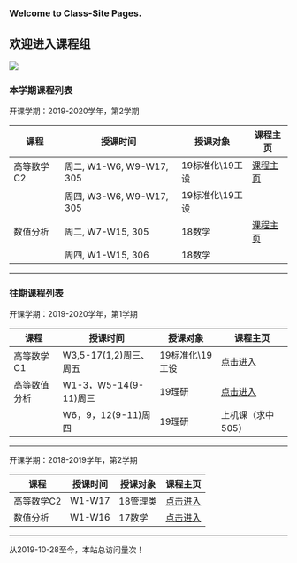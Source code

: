 <script async="" src="//busuanzi.ibruce.info/busuanzi/2.3/busuanzi.pure.mini.js"></script>

### Welcome to Class-Site Pages.

## 欢迎进入课程组

![](http://cdn.hzhangzhuo.cn/caiclass.png)

### 本学期课程列表

开课学期：2019-2020学年，第2学期

|课程 | 授课时间 | 授课对象 | 课程主页 | 
|-----------| ------------|------------|------------|
|高等数学C2|周二, W1-W6, W9-W17, 305|19标准化\19工设| [课程主页](https://mooc1.chaoxing.com/course/208374647.html) |
||周四, W3-W6, W9-W17, 305|19标准化\19工设|  |
|数值分析|周二, W7-W15, 305|18数学|  [课程主页](https://mooc1.chaoxing.com/course/208375275.html)  |
| |周四, W1-W15, 306|18数学|    |

---

### 往期课程列表

开课学期：2019-2020学年，第1学期

|课程 | 授课时间 | 授课对象 | 课程主页 |
|-----------| ------------|------------|------------|
|高等数学C1|W3,5-17(1,2)周三、周五|19标准化\19工设| [点击进入](https://mooc1-2.chaoxing.com/course/204566551.html)|
|高等数值分析|W1-3，W5-14(9-11)周三|19理研| [点击进入](https://mooc1-2.chaoxing.com/course/204566602.html)|
| |W6，9，12(9-11)周四|19理研| 上机课（求中505） |

---

开课学期：2018-2019学年，第2学期

|课程 | 授课时间 | 授课对象 | 课程主页 |
|-----------| ------------|------------|------------|
|高等数学C2|W1-W17|18管理类| [点击进入](https://mooc1-2.chaoxing.com/course/202428186.html)|
|数值分析|W1-W16|17数学| [点击进入](https://mooc1-2.chaoxing.com/course/203601471.html)|

---

<span id="busuanzi_container_site_pv">从2019-10-28至今，本站总访问量<span id="busuanzi_value_site_pv"></span>次！</span>
